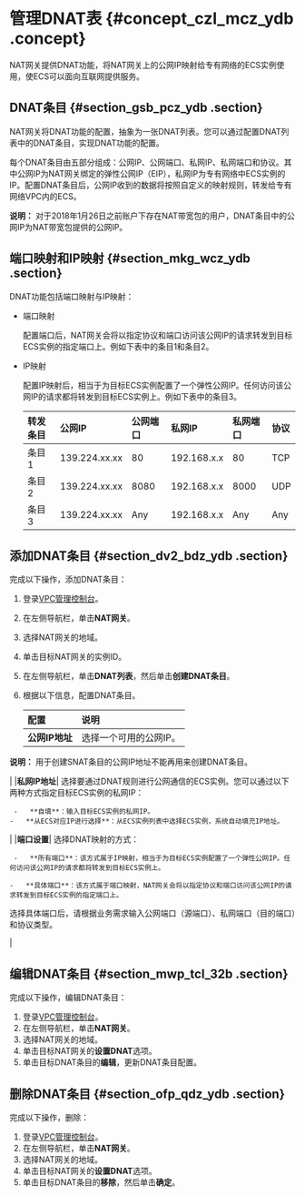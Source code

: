 # 管理DNAT表 {#concept_czl_mcz_ydb .concept}

NAT网关提供DNAT功能，将NAT网关上的公网IP映射给专有网络的ECS实例使用，使ECS可以面向互联网提供服务。

## DNAT条目 {#section_gsb_pcz_ydb .section}

NAT网关将DNAT功能的配置，抽象为一张DNAT列表。您可以通过配置DNAT列表中的DNAT条目，实现DNAT功能的配置。

每个DNAT条目由五部分组成：公网IP、公网端口、私网IP、私网端口和协议。其中公网IP为NAT网关绑定的弹性公网IP（EIP），私网IP为专有网络中ECS实例的IP。配置DNAT条目后，公网IP收到的数据将按照自定义的映射规则，转发给专有网络VPC内的ECS。

**说明：** 对于2018年1月26日之前账户下存在NAT带宽包的用户，DNAT条目中的公网IP为NAT带宽包提供的公网IP。

## 端口映射和IP映射 {#section_mkg_wcz_ydb .section}

DNAT功能包括端口映射与IP映射：

-   端口映射

    配置端口后，NAT网关会将以指定协议和端口访问该公网IP的请求转发到目标ECS实例的指定端口上。例如下表中的条目1和条目2。

-   IP映射

    配置IP映射后，相当于为目标ECS实例配置了一个弹性公网IP。任何访问该公网IP的请求都将转发到目标ECS实例上。例如下表中的条目3。

    |转发条目|公网IP|公网端口|私网IP|私网端口|协议|
    |:---|:---|:---|:---|:---|:-|
    |条目1|139.224.xx.xx|80|192.168.x.x|80|TCP|
    |条目2|139.224.xx.xx|8080|192.168.x.x|8000|UDP|
    |条目3|139.224.xx.xx|Any|192.168.x.x|Any|Any|


## 添加DNAT条目 {#section_dv2_bdz_ydb .section}

完成以下操作，添加DNAT条目：

1.  登录[VPC管理控制台](https://vpcnext.console.aliyun.com/nat/)。
2.  在左侧导航栏，单击**NAT网关**。
3.  选择NAT网关的地域。
4.  单击目标NAT网关的实例ID。
5.  在左侧导航栏，单击**DNAT列表**，然后单击**创建DNAT条目**。
6.  根据以下信息，配置DNAT条目。

    |配置|说明|
    |:-|:-|
    |**公网IP地址**| 选择一个可用的公网IP。

 **说明：** 用于创建SNAT条目的公网IP地址不能再用来创建DNAT条目。

 |
    |**私网IP地址**| 选择要通过DNAT规则进行公网通信的ECS实例。您可以通过以下两种方式指定目标ECS实例的私网IP：

     -   **自填**：输入目标ECS实例的私网IP。
    -   **从ECS对应IP进行选择**：从ECS实例列表中选择ECS实例，系统自动填充IP地址。
 |
    |**端口设置**| 选择DNAT映射的方式：

     -   **所有端口**：该方式属于IP映射，相当于为目标ECS实例配置了一个弹性公网IP。任何访问该公网IP的请求都将转发到目标ECS实例上。

    -   **具体端口**：该方式属于端口映射，NAT网关会将以指定协议和端口访问该公网IP的请求转发到目标ECS实例的指定端口上。

选择具体端口后，请根据业务需求输入公网端口（源端口）、私网端口（目的端口）和协议类型。

 |


## 编辑DNAT条目 {#section_mwp_tcl_32b .section}

完成以下操作，编辑DNAT条目：

1.  登录[VPC管理控制台](https://vpcnext.console.aliyun.com/nat/)。
2.  在左侧导航栏，单击**NAT网关**。
3.  选择NAT网关的地域。
4.  单击目标NAT网关的**设置DNAT**选项。
5.  单击目标DNAT条目的**编辑**，更新DNAT条目配置。

## 删除DNAT条目 {#section_ofp_qdz_ydb .section}

完成以下操作，删除：

1.  登录[VPC管理控制台](https://vpcnext.console.aliyun.com/nat/)。
2.  在左侧导航栏，单击**NAT网关**。
3.  选择NAT网关的地域。
4.  单击目标NAT网关的**设置DNAT**选项。
5.  单击目标DNAT条目的**移除**，然后单击**确定**。

